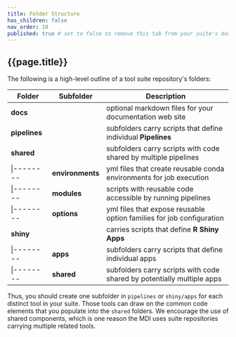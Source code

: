 ```yaml
---
title: Folder Structure
has_children: false
nav_order: 10
published: true # set to false to remove this tab from your suite's doc site
---
```


## {{page.title}}

The following is a high-level outline of a tool suite repository's folders:

| Folder          | Subfolder       | Description |  
| --------------- | --------------- | ------------|  
| **docs**        |                 | optional markdown files for your documentation web site |
| **pipelines**   |                 | subfolders carry scripts that define individual **Pipelines** |
| **shared**      |                 | subfolders carry scripts with code shared by multiple pipelines | 
| \|--------      | **environments**| yml files that create reusable conda environments for job execution | 
| \|--------      | **modules**     | scripts with reusable code accessible by running pipelines | 
| \|--------      | **options**     | yml files that expose reusable option families for job configuration | 
| **shiny**       |                 | carries scripts that define **R Shiny Apps** | 
| \|--------      | **apps**        | subfolders carry scripts that define individual apps | 
| \|--------      | **shared**      | subfolders carry scripts with code shared by potentially multiple apps | 

Thus, you should create one subfolder in `pipelines` or `shiny/apps` for each distinct
tool in your suite. Those tools can draw on the common code elements that you 
populate into the `shared` folders. We encourage the use of shared components, 
which is one reason the MDI uses suite repositories carrying multiple related tools.
